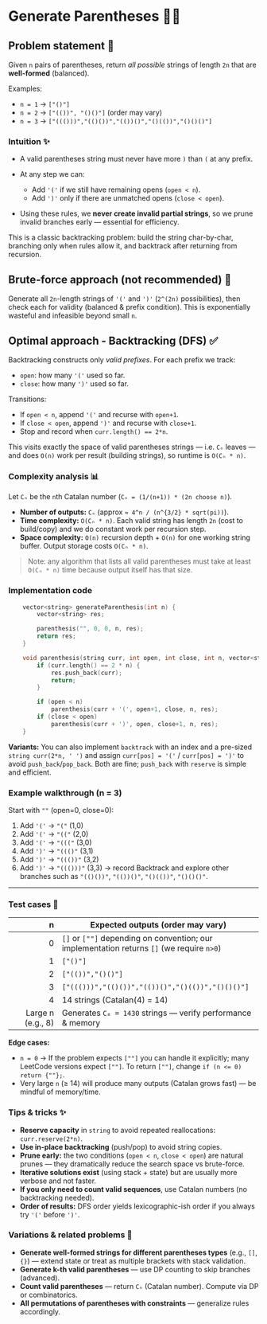 # Generate Parentheses 🧩🔁


## Problem statement 📝

Given `n` pairs of parentheses, return *all possible* strings of length `2n` that are **well-formed** (balanced).

Examples:

* `n = 1` → `["()"]`
* `n = 2` → `["(())", "()()"]` (order may vary)
* `n = 3` → `["((()))","(()())","(())()","()(())","()()()"]`



### Intuition ✨

* A valid parentheses string must never have more `)` than `(` at any prefix.
* At any step we can:

  * Add `'('` if we still have remaining opens (`open < n`).
  * Add `')'` only if there are unmatched opens (`close < open`).
* Using these rules, we **never create invalid partial strings**, so we prune invalid branches early — essential for efficiency.

This is a classic backtracking problem: build the string char-by-char, branching only when rules allow it, and backtrack after returning from recursion.



## Brute-force approach (not recommended) 🐢

Generate all `2n`-length strings of `'('` and `')'` (`2^(2n)` possibilities), then check each for validity (balanced & prefix condition). This is exponentially wasteful and infeasible beyond small `n`.



## Optimal approach - Backtracking (DFS) ✅

Backtracking constructs only *valid prefixes*. For each prefix we track:

* `open`: how many `'('` used so far.
* `close`: how many `')'` used so far.

Transitions:

* If `open < n`, append `'('` and recurse with `open+1`.
* If `close < open`, append `')'` and recurse with `close+1`.
* Stop and record when `curr.length() == 2*n`.

This visits exactly the space of valid parentheses strings — i.e. `Cₙ` leaves — and does `O(n)` work per result (building strings), so runtime is `O(Cₙ * n)`.


### Complexity analysis 📊

Let `Cₙ` be the `n`th Catalan number (`Cₙ = (1/(n+1)) * (2n choose n)`).

* **Number of outputs:** `Cₙ` (approx `≈ 4^n / (n^{3/2} * sqrt(pi))`).
* **Time complexity:** `O(Cₙ * n)`. Each valid string has length `2n` (cost to build/copy) and we do constant work per recursion step.
* **Space complexity:** `O(n)` recursion depth + `O(n)` for one working string buffer. Output storage costs `O(Cₙ * n)`.

> Note: any algorithm that lists all valid parentheses must take at least `O(Cₙ * n)` time because output itself has that size.


### Implementation code


```cpp
    vector<string> generateParenthesis(int n) {
        vector<string> res;

        parenthesis("", 0, 0, n, res);
        return res;
    }

    void parenthesis(string curr, int open, int close, int n, vector<string>& res) {
        if (curr.length() == 2 * n) {
            res.push_back(curr);
            return;
        }

        if (open < n)
            parenthesis(curr + '(', open+1, close, n, res);
        if (close < open)
            parenthesis(curr + ')', open, close+1, n, res);
    }
```


**Variants:** You can also implement `backtrack` with an index and a pre-sized `string curr(2*n, ' ')` and assign `curr[pos] = '('` / `curr[pos] = ')'` to avoid `push_back`/`pop_back`. Both are fine; `push_back` with `reserve` is simple and efficient.


### Example walkthrough (n = 3)

Start with `""` (open=0, close=0):

1. Add `'('` → `"("` (1,0)
2. Add `'('` → `"(("` (2,0)
3. Add `'('` → `"((("` (3,0)
4. Add `')'` → `"((()"` (3,1)
5. Add `')'` → `"((())"` (3,2)
6. Add `')'` → `"((()))"` (3,3) → record
   Backtrack and explore other branches such as `"(()())"`, `"(())()"`, `"()(())"`, `"()()()"`.

---

### Test cases 🧪

|                 n | Expected outputs (order may vary)                                                          |
| ----------------: | ------------------------------------------------------------------------------------------ |
|                 0 | `[]` or `[""]` depending on convention; our implementation returns `[]` (we require `n>0`) |
|                 1 | `["()"]`                                                                                   |
|                 2 | `["(())","()()"]`                                                                          |
|                 3 | `["((()))","(()())","(())()","()(())","()()()"]`                                           |
|                 4 | 14 strings (Catalan(4) = 14)                                                               |
| Large n (e.g., 8) | Generates `C₈ = 1430` strings — verify performance & memory                                |

**Edge cases:**

* `n = 0` → If the problem expects `[""]` you can handle it explicitly; many LeetCode versions expect `[""]`. To return `[""]`, change `if (n <= 0) return {""};`.
* Very large `n` (≥ 14) will produce many outputs (Catalan grows fast) — be mindful of memory/time.


### Tips & tricks ✨

* **Reserve capacity** in `string` to avoid repeated reallocations: `curr.reserve(2*n)`.
* **Use in-place backtracking** (push/pop) to avoid string copies.
* **Prune early:** the two conditions (`open < n`, `close < open`) are natural prunes — they dramatically reduce the search space vs brute-force.
* **Iterative solutions exist** (using stack + state) but are usually more verbose and not faster.
* **If you only need to count valid sequences**, use Catalan numbers (no backtracking needed).
* **Order of results:** DFS order yields lexicographic-ish order if you always try `'('` before `')'`.


### Variations & related problems 🔁

* **Generate well-formed strings for different parentheses types** (e.g., `[]`, `{}`) — extend state or treat as multiple brackets with stack validation.
* **Generate k-th valid parentheses** — use DP counting to skip branches (advanced).
* **Count valid parentheses** — return `Cₙ` (Catalan number). Compute via DP or combinatorics.
* **All permutations of parentheses with constraints** — generalize rules accordingly.

